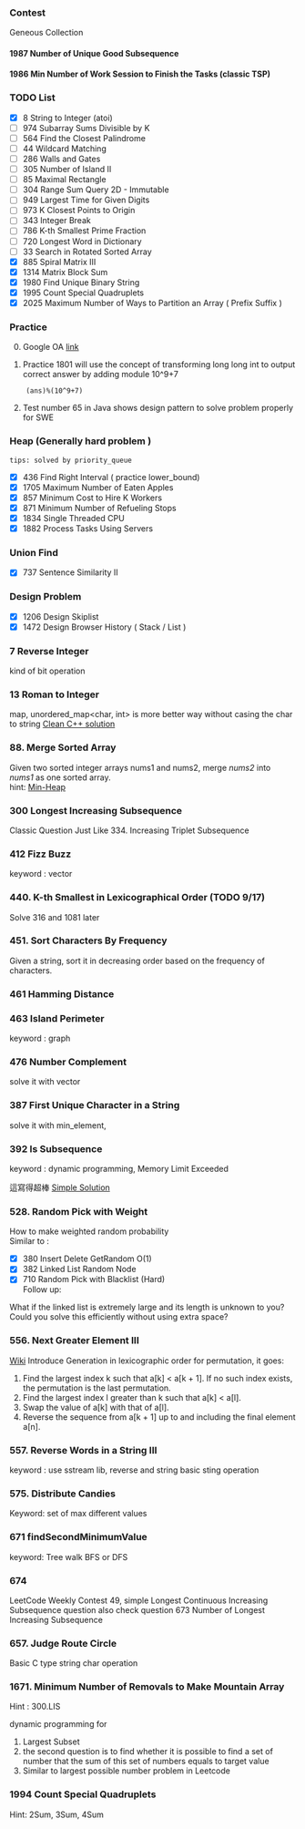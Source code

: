 ### Contest

Geneous Collection
#### 1987 Number of Unique Good Subsequence
#### 1986 Min Number of Work Session to Finish the Tasks (classic TSP) 

### TODO List
- [x] 8   String to Integer (atoi)
- [ ] 974 Subarray Sums Divisible by K
- [ ] 564 Find the Closest Palindrome
- [ ] 44  Wildcard Matching
- [ ] 286 Walls and Gates
- [ ] 305 Number of Island II
- [ ] 85  Maximal Rectangle
- [ ] 304  Range Sum Query 2D - Immutable
- [ ] 949  Largest Time for Given Digits
- [ ] 973  K Closest Points to Origin
- [ ] 343  Integer Break
- [ ] 786  K-th Smallest Prime Fraction
- [ ] 720  Longest Word in Dictionary
- [ ] 33   Search in Rotated Sorted Array
- [x] 885  Spiral Matrix III
- [x] 1314 Matrix Block Sum
- [x] 1980 Find Unique Binary String
- [x] 1995 Count Special Quadruplets
- [x] 2025 Maximum Number of Ways to Partition an Array ( Prefix Suffix )

### Practice

0. Google OA
[link](https://leetcode.com/discuss/interview-question/352460/Google-Online-Assessment-Questions)


1. Practice 1801 will use the concept of transforming long long int to output correct answer by adding module 10^9+7    
```
    (ans)%(10^9+7)
```
2. Test number 65 in Java shows design pattern to solve problem properly for SWE


### Heap (Generally hard problem )
`tips: solved by priority_queue`   
- [x] 436 Find Right Interval ( practice lower_bound)
- [x] 1705 Maximum Number of Eaten Apples
- [x] 857 Minimum Cost to Hire K Workers
- [x] 871 Minimum Number of Refueling Stops
- [x] 1834 Single Threaded CPU
- [x] 1882 Process Tasks Using Servers

### Union Find
- [x] 737 Sentence Similarity II

### Design Problem
- [x] 1206 Design Skiplist
- [x] 1472 Design Browser History ( Stack / List )

### 7 Reverse Integer
kind of bit operation

### 13 Roman to Integer
map, unordered_map<char, int> is more better way without casing the char to string
[Clean C++ solution](https://leetcode.com/problems/roman-to-integer/discuss/ "C++ clean solution")

### 88. Merge Sorted Array   
Given two sorted integer arrays nums1 and nums2, merge *nums2* into *nums1* as one sorted array.  
hint: [Min-Heap](http://yuweiichen.com/merge-two-array/ "MergeSortedArray")

### 300 Longest Increasing Subsequence

Classic Question
Just Like 334. Increasing Triplet Subsequence

### 412 Fizz Buzz
keyword : vector<string>  

### 440. K-th Smallest in Lexicographical Order (TODO 9/17)
Solve 316 and 1081 later


### 451. Sort Characters By Frequency  
Given a string, sort it in decreasing order based on the frequency of characters.  

### 461 Hamming Distance

### 463 Island Perimeter  
keyword : graph

### 476 Number Complement
solve it with vector<int>

### 387 First Unique Character in a String
solve it with min_element, <climits>  

### 392 Is Subsequence
keyword : dynamic programming, Memory Limit Exceeded

這寫得超棒 [Simple Solution](https://discuss.leetcode.com/topic/58078/simple-c-code-as-well-as-the-followup-solution)

### 528. Random Pick with Weight

How to make weighted random probability   
Similar to :   
- [x] 380 Insert Delete GetRandom O(1)   
- [x] 382 Linked List Random Node     
- [x] 710 Random Pick with Blacklist  (Hard)     
Follow up:

What if the linked list is extremely large and its length is unknown to you?
Could you solve this efficiently without using extra space?    

### 556. Next Greater Element III
[Wiki](https://www.wikiwand.com/en/Permutation#/Generation_in_lexicographic_order) Introduce Generation in lexicographic order for permutation, it goes:   
1. Find the largest index k such that a[k] < a[k + 1]. If no such index exists, the permutation is the last permutation.    
2. Find the largest index l greater than k such that a[k] < a[l].    
3. Swap the value of a[k] with that of a[l].    
4. Reverse the sequence from a[k + 1] up to and including the final element a[n].    

### 557. Reverse Words in a String III  
keyword : use sstream lib, reverse and string basic sting operation  

### 575. Distribute Candies
Keyword: set of max different values

### 671 findSecondMinimumValue

keyword: Tree walk BFS or DFS

### 674

LeetCode Weekly Contest 49, simple Longest Continuous Increasing Subsequence question
also check question 673 Number of Longest Increasing Subsequence

### 657. Judge Route Circle

Basic C type string char operation

### 1671. Minimum Number of Removals to Make Mountain Array

Hint : 300.LIS

dynamic programming for 
1. Largest Subset
2. the second question is to find whether it is possible to find a set of number that the sum of this set of numbers equals to target value
3. Similar to largest possible number problem in Leetcode

### 1994 Count Special Quadruplets
Hint: 2Sum, 3Sum, 4Sum